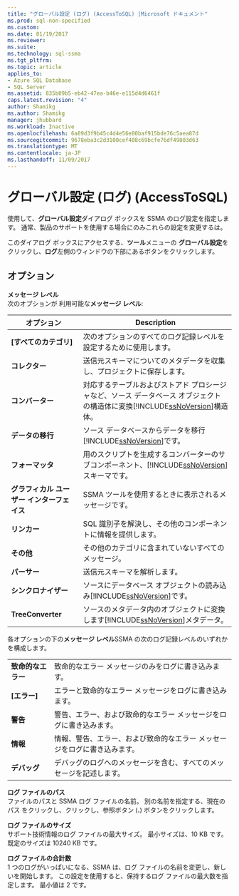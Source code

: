 ```yaml
---
title: "グローバル設定 (ログ) (AccessToSQL) |Microsoft ドキュメント"
ms.prod: sql-non-specified
ms.custom: 
ms.date: 01/19/2017
ms.reviewer: 
ms.suite: 
ms.technology: sql-ssma
ms.tgt_pltfrm: 
ms.topic: article
applies_to:
- Azure SQL Database
- SQL Server
ms.assetid: 835b09b5-eb42-47ea-b46e-e115d4d6461f
caps.latest.revision: "4"
author: Shamikg
ms.author: Shamikg
manager: jhubbard
ms.workload: Inactive
ms.openlocfilehash: 6a89d3f9b45c4d4e56e80baf915bde76c5aea87d
ms.sourcegitcommit: 9678eba3c2d3100cef408c69bcfe76df49803d63
ms.translationtype: MT
ms.contentlocale: ja-JP
ms.lasthandoff: 11/09/2017
---
```

# <a name="global-settings-logging-accesstosql"></a>グローバル設定 (ログ) (AccessToSQL)
使用して、**グローバル設定**ダイアログ ボックスを SSMA のログ設定を指定します。 通常、製品のサポートを使用する場合にのみこれらの設定を変更するは。  
  
このダイアログ ボックスにアクセスする、**ツール**メニューの **グローバル設定**をクリックし、**ログ**左側のウィンドウの下部にあるボタンをクリックします。  
  
## <a name="options"></a>オプション  
**メッセージ レベル**  
次のオプションが 利用可能な**メッセージ レベル**:  
  
|オプション|Description|  
|----------|---------------|  
|**[すべてのカテゴリ]**|次のオプションのすべてのログ記録レベルを設定するために使用します。|  
|**コレクター**|送信元スキーマについてのメタデータを収集し、プロジェクトに保存します。|  
|**コンバーター**|対応するテーブルおよびストアド プロシージャなど、ソース データベース オブジェクトの構造体に変換[!INCLUDE[ssNoVersion](../../includes/ssnoversion_md.md)]構造体。|  
|**データの移行**|ソース データベースからデータを移行[!INCLUDE[ssNoVersion](../../includes/ssnoversion_md.md)]です。|  
|**フォーマッタ**|用のスクリプトを生成するコンバーターのサブコンポーネント、[!INCLUDE[ssNoVersion](../../includes/ssnoversion_md.md)]スキーマです。|  
|**グラフィカル ユーザー インターフェイス**|SSMA ツールを使用するときに表示されるメッセージです。|  
|**リンカー**|SQL 識別子を解決し、その他のコンポーネントに情報を提供します。|  
|**その他**|その他のカテゴリに含まれていないすべてのメッセージ。|  
|**パーサー**|送信元スキーマを解析します。|  
|**シンクロナイザー**|ソースにデータベース オブジェクトの読み込み[!INCLUDE[ssNoVersion](../../includes/ssnoversion_md.md)]です。|  
|**TreeConverter**|ソースのメタデータ内のオブジェクトに変換します[!INCLUDE[ssNoVersion](../../includes/ssnoversion_md.md)]メタデータ。|  
  
各オプションの下の**メッセージ レベル**SSMA の次のログ記録レベルのいずれかを構成します。  
  
|||  
|-|-|  
|**致命的なエラー**|致命的なエラー メッセージのみをログに書き込みます。|  
|**[エラー]**|エラーと致命的なエラー メッセージをログに書き込みます。|  
|**警告**|警告、エラー、および致命的なエラー メッセージをログに書き込みます。|  
|**情報**|情報、警告、エラー、および致命的なエラー メッセージをログに書き込みます。|  
|**デバッグ**|デバッグのログへのメッセージを含む、すべてのメッセージを記述します。|  
  
**ログ ファイルのパス**  
ファイルのパスと SSMA ログ ファイルの名前。 別の名前を指定する、現在のパス をクリックし、クリックし、参照ボタン (**.**) ボタンをクリックします。  
  
**ログ ファイルのサイズ**  
サポート技術情報のログ ファイルの最大サイズ。 最小サイズは、10 KB です。 既定のサイズは 10240 KB です。  
  
**ログ ファイルの合計数**  
1 つのログがいっぱいになる、SSMA は、ログ ファイルの名前を変更し、新しいを開始します。 この設定を使用すると、保持するログ ファイルの最大数を指定します。 最小値は 2 です。  
  

